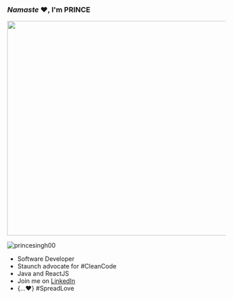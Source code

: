 ### ***Namaste*** ♥️, I'm PRINCE

<img
src="https://firebasestorage.googleapis.com/v0/b/prince-photos.appspot.com/o/My%20Post.jpg?alt=media&token=4d6fd8c8-c029-4f20-8fce-399990389883"
alt="" align="center"
width="770" height="495"
/>

<p align="left"> <img src="https://komarev.com/ghpvc/?username=princesingh00&label=Profile%20views&color=0e75b6&style=flat" alt="princesingh00" /> </p>


- Software Developer
- Staunch advocate for #CleanCode
- Java and ReactJS
- Join me on [LinkedIn](https://in.linkedin.com/in/prince-singh-a22584111)
- {...♥️} #SpreadLove

